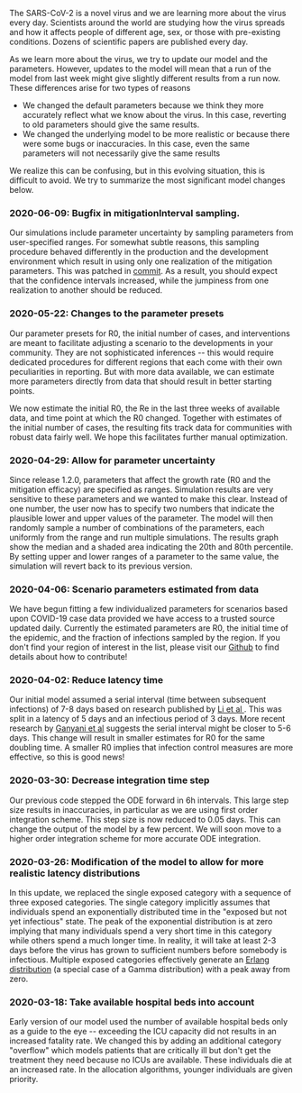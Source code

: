 The SARS-CoV-2 is a novel virus and we are learning more about the virus every day. Scientists around the world are
studying how the virus spreads and how it affects people of different age, sex, or those with pre-existing conditions.
Dozens of scientific papers are published every day.

As we learn more about the virus, we try to update our model and the parameters. However, updates to the model will mean
that a run of the model from last week might give slightly different results from a run now. These differences arise for
two types of reasons

- We changed the default parameters because we think they more accurately reflect what we know about the virus. In this
  case, reverting to old parameters should give the same results.
- We changed the underlying model to be more realistic or because there were some bugs or inaccuracies. In this case,
  even the same parameters will not necessarily give the same results

We realize this can be confusing, but in this evolving situation, this is difficult to avoid. We try to summarize the
most significant model changes below.

### 2020-06-09: Bugfix in mitigationInterval sampling.
Our simulations include parameter uncertainty by sampling parameters from user-specified ranges.
For somewhat subtle reasons, this sampling procedure behaved differently in the production and the development
environment which result in using only one realization of the mitigation parameters.
This was patched in [commit](https://github.com/neherlab/covid19_scenarios/pull/729/commits/35ba172229c944fa0b88efbd1e112ecdcd71e97f).
As a result, you should expect that the confidence intervals increased, while the jumpiness from one realization to another
should be reduced.


### 2020-05-22: Changes to the parameter presets

Our parameter presets for R0, the initial number of cases, and interventions are meant to facilitate adjusting a
scenario to the developments in your community. They are not sophisticated inferences -- this would
require dedicated procedures for different regions that each come with their own peculiarities in reporting.
But with more data available, we can estimate more parameters directly from data that should result in better
starting points.

We now estimate the initial R0, the Re in the last three weeks of available data, and time point at which the R0 changed.
Together with estimates of the initial number of cases, the resulting fits track data for communities with
robust data fairly well. We hope this facilitates further manual optimization.


### 2020-04-29: Allow for parameter uncertainty

Since release 1.2.0, parameters that affect the growth rate (R0 and the mitigation efficacy) are specified as ranges.
Simulation results are very sensitive to these parameters and we wanted to make this clear. Instead of one number, the
user now has to specify two numbers that indicate the plausible lower and upper values of the parameter. The model will
then randomly sample a number of combinations of the parameters, each uniformly from the range and run multiple
simulations. The results graph show the median and a shaded area indicating the 20th and 80th percentile. By setting
upper and lower ranges of a parameter to the same value, the simulation will revert back to its previous version.

### 2020-04-06: Scenario parameters estimated from data

We have begun fitting a few individualized parameters for scenarios based upon COVID-19 case data provided we have
access to a trusted source updated daily. Currently the estimated parameters are R0, the initial time of the epidemic,
and the fraction of infections sampled by the region. If you don't find your region of interest in the list, please
visit our [Github](https://github.com/neherlab/covid19_scenarios/tree/master/data) to find details about how to
contribute!

### 2020-04-02: Reduce latency time

Our initial model assumed a serial interval (time between subsequent infections) of 7-8 days based on research published
by [Li et al ](https://doi.org/10.1056/NEJMoa2001316). This was split in a latency of 5 days and an infectious period of
3 days. More recent research by [Ganyani et al](https://www.medrxiv.org/content/10.1101/2020.03.05.20031815v1) suggests
the serial interval might be closer to 5-6 days. This change will result in smaller estimates for R0 for the same
doubling time. A smaller R0 implies that infection control measures are more effective, so this is good news!

### 2020-03-30: Decrease integration time step

Our previous code stepped the ODE forward in 6h intervals. This large step size results in inaccuracies, in particular
as we are using first order integration scheme. This step size is now reduced to 0.05 days. This can change the output
of the model by a few percent. We will soon move to a higher order integration scheme for more accurate ODE integration.

### 2020-03-26: Modification of the model to allow for more realistic latency distributions

In this update, we replaced the single exposed category with a sequence of three exposed categories. The single category
implicitly assumes that individuals spend an exponentially distributed time in the "exposed but not yet infectious"
state. The peak of the exponential distribution is at zero implying that many individuals spend a very short time in
this category while others spend a much longer time. In reality, it will take at least 2-3 days before the virus has
grown to sufficient numbers before somebody is infectious. Multiple exposed categories effectively generate an
[Erlang distribution](https://en.wikipedia.org/wiki/Erlang_distribution) (a special case of a Gamma distribution) with a
peak away from zero.

### 2020-03-18: Take available hospital beds into account

Early version of our model used the number of available hospital beds only as a guide to the eye -- exceeding the ICU
capacity did not results in an increased fatality rate. We changed this by adding an additional category "overflow"
which models patients that are critically ill but don't get the treatment they need because no ICUs are available. These
individuals die at an increased rate. In the allocation algorithms, younger individuals are given priority.
